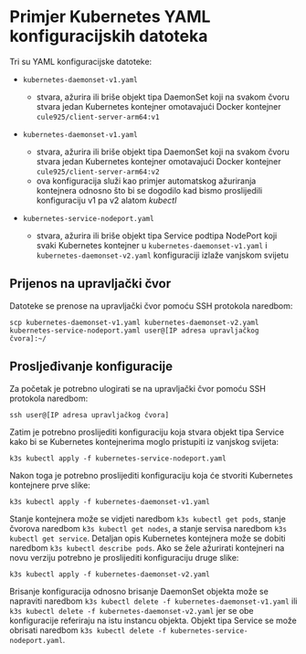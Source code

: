 # Primjer Kubernetes YAML konfiguracijskih datoteka

Tri su YAML konfiguracijske datoteke:

- ```kubernetes-daemonset-v1.yaml```
	- stvara, ažurira ili briše objekt tipa DaemonSet koji na svakom čvoru stvara jedan Kubernetes kontejner omotavajući Docker kontejner ```cule925/client-server-arm64:v1```

- ```kubernetes-daemonset-v1.yaml```
	- stvara, ažurira ili briše objekt tipa DaemonSet koji na svakom čvoru stvara jedan Kubernetes kontejner omotavajući Docker kontejner ```cule925/client-server-arm64:v2```
	- ova konfiguracija služi kao primjer automatskog ažuriranja kontejnera odnosno što bi se dogodilo kad bismo proslijedili konfiguraciju v1 pa v2 alatom *kubectl*

- ```kubernetes-service-nodeport.yaml```
	- stvara, ažurira ili briše objekt tipa Service podtipa NodePort koji svaki Kubernetes kontejner u ```kubernetes-daemonset-v1.yaml``` i ```kubernetes-daemonset-v2.yaml``` konfiguraciji izlaže vanjskom svijetu

## Prijenos na upravljački čvor

Datoteke se prenose na upravljački čvor pomoću SSH protokola naredbom:

```
scp kubernetes-daemonset-v1.yaml kubernetes-daemonset-v2.yaml kubernetes-service-nodeport.yaml user@[IP adresa upravljačkog čvora]:~/
```

## Prosljeđivanje konfiguracije

Za početak je potrebno ulogirati se na upravljački čvor pomoću SSH protokola naredbom:

```
ssh user@[IP adresa upravljačkog čvora]
```

Zatim je potrebno proslijediti konfiguraciju koja stvara objekt tipa Service kako bi se Kubernetes kontejnerima moglo pristupiti iz vanjskog svijeta:

```
k3s kubectl apply -f kubernetes-service-nodeport.yaml
```

Nakon toga je potrebno proslijediti konfiguraciju koja će stvoriti Kubernetes kontejnere prve slike:

```
k3s kubectl apply -f kubernetes-daemonset-v1.yaml
```

Stanje kontejnera može se vidjeti naredbom ```k3s kubectl get pods```, stanje čvorova naredbom ```k3s kubectl get nodes```, a stanje servisa naredbom ```k3s kubectl get service```. Detaljan opis Kubernetes kontejnera može se dobiti naredbom ```k3s kubectl describe pods```. Ako se žele ažurirati kontejneri na novu verziju potrebno je proslijediti konfiguraciju druge slike:

```
k3s kubectl apply -f kubernetes-daemonset-v2.yaml
```

Brisanje konfiguracija odnosno brisanje DaemonSet objekta može se napraviti naredbom ```k3s kubectl delete -f kubernetes-daemonset-v1.yaml``` ili ```k3s kubectl delete -f kubernetes-daemonset-v2.yaml``` jer se obe konfiguracije referiraju na istu instancu objekta. Objekt tipa Service se može obrisati naredbom ```k3s kubectl delete -f kubernetes-service-nodeport.yaml```.
